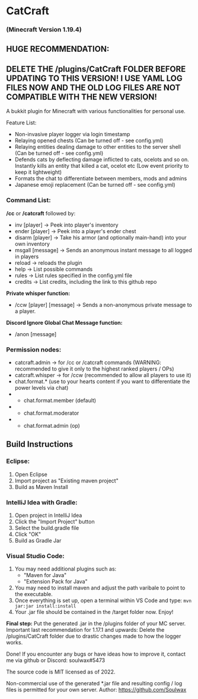 # CatCraft
### (Minecraft Version 1.19.4)

## HUGE RECOMMENDATION:
## DELETE THE /plugins/CatCraft FOLDER BEFORE UPDATING TO THIS VERSION! I USE YAML LOG FILES NOW AND THE OLD LOG FILES ARE NOT COMPATIBLE WITH THE NEW VERSION!

A bukkit plugin for Minecraft with various functionalities for personal use.

Feature List:
- Non-invasive player logger via login timestamp
- Relaying opened chests (Can be turned off - see config.yml)
- Relaying entities dealing damage to other entities to the server shell (Can be turned off - see config.yml)
- Defends cats by deflecting damage inflicted to cats, ocelots and so on. Instantly kills an entity that killed a cat, ocelot etc (Low event priority to keep it lightweight)
- Formats the chat to differentiate between members, mods and admins
- Japanese emoji replacement (Can be turned off - see config.yml)


### Command List:

**/cc** or **/catcraft** followed by:
- inv [player] -> Peek into player's inventory
- ender [player] -> Peek into a player's ender chest
- disarm [player] -> Take his armor (and optionally main-hand) into your own inventory
- msgall [message] -> Sends an anonymous instant message to all logged in players
- reload -> reloads the plugin
- help -> List possible commands
- rules -> List rules specified in the config.yml file
- credits -> List credits, including the link to this github repo

**Private whisper function:**
- /ccw [player] [message] -> Sends a non-anonymous private message to a player.

**Discord Ignore Global Chat Message function:**
- /anon [message]

### Permission nodes:

- catcraft.admin -> for /cc or /catcraft commands (WARNING: recommended to give it only to the highest ranked players / OPs)
- catcraft.whisper -> for /ccw (recommended to allow all players to use it)
- chat.format.* (use to your hearts content if you want to differentiate the power levels via chat)
- - chat.format.member (default)
- - chat.format.moderator
- - chat.format.admin (op)


## Build Instructions
### Eclipse:
1. Open Eclipse
2. Import project as "Existing maven project"
3. Build as Maven Install

### IntelliJ Idea with Gradle:
1. Open project in IntelliJ Idea
2. Click the "Import Project" button
3. Select the build.gradle file
4. Click "OK"
5. Build as Gradle Jar

### Visual Studio Code:
1. You may need additional plugins such as:
   - "Maven for Java"
   - "Extension Pack for Java"
2. You may need to install maven and adjust the path varibale to point to the executable.
3. Once everything is set up, open a terminal within VS Code and type:
   ```mvn jar:jar install:install```
4. Your .jar file should be contained in the /target folder now. Enjoy!

**Final step:** Put the generated .jar in the /plugins folder of your MC server.
Important last recommendation for 1.17.1 and upwards: Delete the /plugins/CatCraft folder due to drastic changes made to how the logger works.

Done!
If you encounter any bugs or have ideas how to improve it, contact me via github or Discord: soulwax#5473


The source code is MIT licensed as of 2022.


Non-commercial use of the generated *.jar file and resulting config / log files is permitted for your own server. Author: https://github.com/Soulwax



